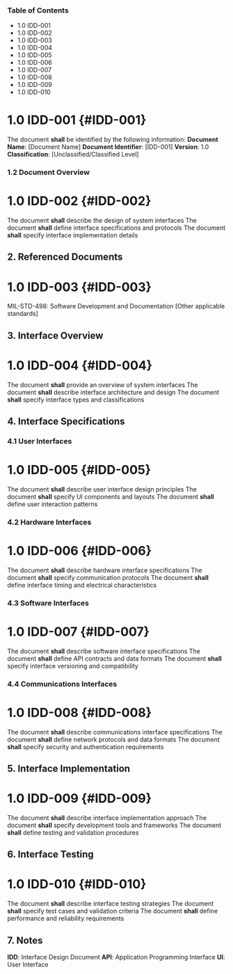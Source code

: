### Table of Contents

 * 1.0 IDD-001
 * 1.0 IDD-002
 * 1.0 IDD-003
 * 1.0 IDD-004
 * 1.0 IDD-005
 * 1.0 IDD-006
 * 1.0 IDD-007
 * 1.0 IDD-008
 * 1.0 IDD-009
 * 1.0 IDD-010

# 1.0 IDD-001 {#IDD-001}

The document **shall** be identified by the following information:
**Document Name**: [Document Name]
**Document Identifier**: [IDD-001]
**Version**: 1.0
**Classification**: [Unclassified/Classified Level]

### 1.2 Document Overview

# 1.0 IDD-002 {#IDD-002}

The document **shall** describe the design of system interfaces
The document **shall** define interface specifications and protocols
The document **shall** specify interface implementation details

## 2. Referenced Documents

# 1.0 IDD-003 {#IDD-003}

MIL-STD-498: Software Development and Documentation
[Other applicable standards]

## 3. Interface Overview

# 1.0 IDD-004 {#IDD-004}

The document **shall** provide an overview of system interfaces
The document **shall** describe interface architecture and design
The document **shall** specify interface types and classifications

## 4. Interface Specifications

### 4.1 User Interfaces

# 1.0 IDD-005 {#IDD-005}

The document **shall** describe user interface design principles
The document **shall** specify UI components and layouts
The document **shall** define user interaction patterns

### 4.2 Hardware Interfaces

# 1.0 IDD-006 {#IDD-006}

The document **shall** describe hardware interface specifications
The document **shall** specify communication protocols
The document **shall** define interface timing and electrical characteristics

### 4.3 Software Interfaces

# 1.0 IDD-007 {#IDD-007}

The document **shall** describe software interface specifications
The document **shall** define API contracts and data formats
The document **shall** specify interface versioning and compatibility

### 4.4 Communications Interfaces

# 1.0 IDD-008 {#IDD-008}

The document **shall** describe communications interface specifications
The document **shall** define network protocols and data formats
The document **shall** specify security and authentication requirements

## 5. Interface Implementation

# 1.0 IDD-009 {#IDD-009}

The document **shall** describe interface implementation approach
The document **shall** specify development tools and frameworks
The document **shall** define testing and validation procedures

## 6. Interface Testing

# 1.0 IDD-010 {#IDD-010}

The document **shall** describe interface testing strategies
The document **shall** specify test cases and validation criteria
The document **shall** define performance and reliability requirements

## 7. Notes
**IDD**: Interface Design Document
**API**: Application Programming Interface
**UI**: User Interface

